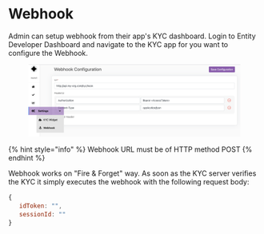 # Webhook

Admin can setup webhook from their app's KYC dashboard. Login to Entity Developer Dashboard and navigate to the KYC app for you want to configure the Webhook.&#x20;

<figure><img src="../../.gitbook/assets/image (3) (1) (1).png" alt=""><figcaption></figcaption></figure>

{% hint style="info" %}
Webhook URL must be of HTTP method POST
{% endhint %}

Webhook works on "Fire & Forget" way. As soon as the KYC server verifies the KYC it simply executes the webhook with the following request body:

```javascript
{
   idToken: "",
   sessionId: ""
}
```

